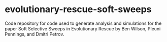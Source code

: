 # evolutionary-rescue-soft-sweeps
Code repository for code used to generate analysis and simulations for the paper Soft Selective Sweeps in Evolutionary Rescue by Ben Wilson, Pleuni Pennings, and Dmitri Petrov.
